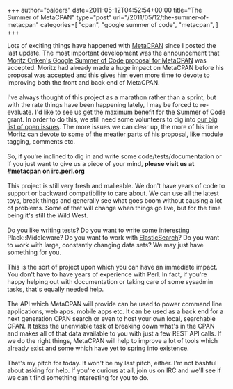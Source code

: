 +++
author="oalders"
date=2011-05-12T04:52:54+00:00
title="The Summer of MetaCPAN"
type="post"
url="/2011/05/12/the-summer-of-metacpan"
categories=[
  "cpan",
  "google summer of code",
  "metacpan",
]
+++

Lots of exciting things have happened with
[MetaCPAN](http://www.metacpan.org/) since I posted the last update. The
most important development was the announcement that [Moritz Onken\'s
Google Summer of Code proposal for
MetaCPAN](http://www.google-melange.com/gsoc/proposal/review/google/gsoc2011/mo/1)
was accepted. Moritz had already made a huge impact on MetaCPAN before
his proposal was accepted and this gives him even more time to devote to
improving both the front and back end of MetaCPAN.\
\
I\'ve always thought of this project as a marathon rather than a sprint,
but with the rate things have been happening lately, I may be forced to
re-evaluate. I\'d like to see us get the maximum benefit for the Summer
of Code grant. In order to do this, we still need some volunteers to dig
into [our big list of open
issues](https://github.com/CPAN-API/cpan-api/issues). The more issues we
can clear up, the more of his time Moritz can devote to some of the
meatier parts of his proposal, like module tagging, comments etc.\
\
So, if you\'re inclined to dig in and write some
code/tests/documentation or if you just want to give us a piece of your
mind, **please visit us at #metacpan on irc.perl.org**\
\
This project is still very fresh and malleable. We don\'t have years of
code to support or backward compatibility to care about. We can use all
the latest toys, break things and generally see what goes boom without
causing a lot of problems. Some of that will change when things go live,
but for the time being it\'s still the Wild West.\
\
Do you like writing tests? Do you want to write some interesting
Plack::Middleware? Do you want to work with
[ElasticSearch](http://www.elasticsearch.org/)? Do you want to work with
large, constantly changing data sets? We may just have something for
you.\
\
This is the sort of project upon which you can have an immediate impact.
You don\'t have to have years of experience with Perl. In fact, if
you\'re happy helping out with documentation or taking care of some
sysadmin tasks, that\'s equally needed help.\
\
The API which MetaCPAN will provide can be used to power command line
applications, web apps, mobile apps etc. It can be used as a back end
for a next generation CPAN search or even to host your own local,
searchable CPAN. It takes the unenviable task of breaking down what\'s
in the CPAN and makes all of that data available to you with just a few
REST API calls. If we do the right things, MetaCPAN will help to improve
a lot of tools which already exist and some which have yet to spring
into existence.\
\
That\'s my pitch for today. It won\'t be my last pitch, either. I\'m not
bashful about asking for help. If you\'re curious at all, join us on IRC
and we\'ll see if we can\'t find something interesting for you to do.
